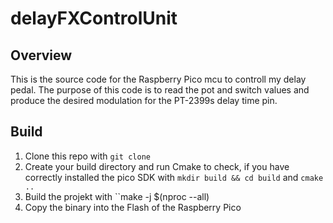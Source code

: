 # delayFXControlUnit
## Overview
This is the source code for the Raspberry Pico mcu to controll my delay pedal.
The purpose of this code is to read the pot and switch values and produce the desired modulation for the PT-2399s delay time pin.

## Build
1. Clone this repo with ``git clone``
2. Create your build directory and run Cmake to check, if you have correctly installed the pico SDK with ``mkdir build && cd build`` and ``cmake ..``
3. Build the projekt with ``make -j $(nproc --all)
4. Copy the binary into the Flash of the Raspberry Pico
